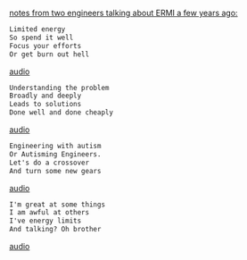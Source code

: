 

[notes from two engineers talking about ERMI a few years ago:](https://youtu.be/2snxcdHQDDg) 
 


```md
Limited energy
So spend it well
Focus your efforts
Or get burn out hell
```

[audio](15_May_2021_09_59_03.m4a)



```md
Understanding the problem
Broadly and deeply
Leads to solutions
Done well and done cheaply
``` 

[audio](15_May_2021_10_04_10.m4a)

```md
Engineering with autism
Or Autisming Engineers.
Let's do a crossover
And turn some new gears

``` 

[audio](15_May_2021_10_05_49.m4a)



```md
I'm great at some things
I am awful at others
I've energy limits
And talking? Oh brother
``` 

[audio](15_May_2021_10_11_08.m4a)